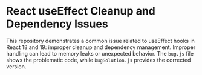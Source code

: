 # React useEffect Cleanup and Dependency Issues
This repository demonstrates a common issue related to useEffect hooks in React 18 and 19: improper cleanup and dependency management.  Improper handling can lead to memory leaks or unexpected behavior.  The `bug.js` file shows the problematic code, while `bugSolution.js` provides the corrected version.